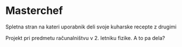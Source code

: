 # Masterchef

Spletna stran na kateri uporabnik deli svoje kuharske recepte z drugimi

Projekt pri predmetu računalništvu v 2. letniku fizike.
A to pa dela?
